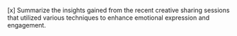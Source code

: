 [x] Summarize the insights gained from the recent creative sharing sessions that utilized various techniques to enhance emotional expression and engagement.